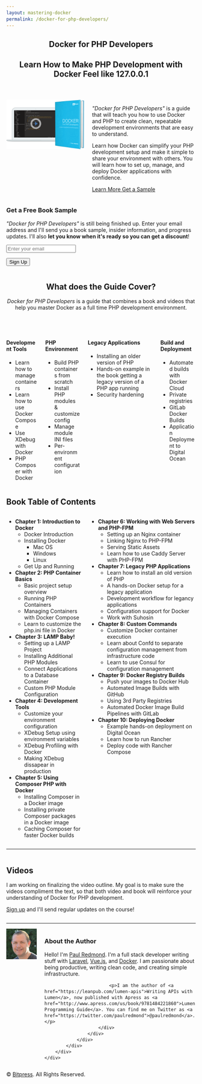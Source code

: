 ```yaml
---
layout: mastering-docker
permalink: /docker-for-php-developers/
---
```

<section class="hero section header is-small has-text-centered pt-2 pb-5">
    <div class="container">
        <header class="column is-10 is-offset-1 pb-5">
            <h1 class="title size-medium is-spaced is-intro">Docker for PHP Developers</h1>
            <h2 class="subtitle">Learn How to Make PHP Development with Docker Feel like <strong>127.0.0.1</strong></h2>
        </header>
        <div class="columns intro">
            <div class="column is-offset-1-desktop is-5-desktop is-6-tablet has-text-centered">
                <div class="columns">
                    <div class="column is-10-desktop is-offset-1-desktop">
                        <img src="/assets/images/docker-book/docker-php-lead-product-no-phone.png" class="img-fit" />
                    </div>
                </div>
            </div>
            <div class="column is-5-desktop is-6-tablet has-text-left">
                <p class="title is-6 is-spaced">
                    <em>"Docker for PHP Developers"</em> is a guide that will teach you how to use Docker and PHP to create clean, repeatable development environments that are easy to understand.
                </p>
                <p class="size-6 pb-2">
                    Learn how Docker can simplify your PHP development setup and make it simple to share your environment with others. You will learn how to set up, manage, and deploy Docker applications with confidence.
                </p>
                <p>
                   <!-- <a class="button is-info buy-button mb-1-mobile w-100-mobile" href="https://leanpub.com/docker-for-php-developers" target="_blank">
                        <span>$9</span>
                        Early Access Version
                    </a> -->
                    <a class="button is-primary mb-1-mobile w-100-mobile mr-1" href="#contents">
                        Learn More
                    </a>
                    <a class="button mb-1-mobile w-100-mobile" href="#sample">Get a Sample</a>
                </p>
            </div>
        </div>
    </div>
</section>

<section class="section email-signup med-grey-bg" id="sample">
    <div class="container">
        <div class="content">
            <div class="columns">
                <div class="column is-8 is-offset-2">
                    <div class="column is-8 is-offset-2">
                        <script src="https://assets.convertkit.com/assets/CKJS4.js?v=21"></script>
                        <div id="ck_success_msg" class="notification is-success"  style="display:none;">
                          <p>Success! Check your email for a sample soon.</p>
                        </div>
                        <!--  Form starts here  -->
                        <form id="ck_subscribe_form" class="ck_subscribe_form" action="https://app.convertkit.com/landing_pages/251217/subscribe" data-remote="true">
                          <input type="hidden" value="{&quot;form_style&quot;:&quot;naked&quot;}" id="ck_form_options">
                          <input type="hidden" name="id" value="251217" id="landing_page_id">
                            <h3 class="has-text-centered mb-2">Get a Free Book Sample</h3>
                            <div>
                                <p class="pb-2">
                                    <em>"Docker for PHP Developers"</em> is still being finished up. Enter your email address and I'll send you a book sample, insider information, and progress updates. I'll also <strong>let you know when it's ready so you can get a discount</strong>!
                                </p>
                            </div>
                        <div id="ck_error_msg" class="notification is-danger" style="display:none;">
                          <p>There was an error submitting your subscription. Please try again.</p>
                        </div>
                          <div class="field has-addons">
                              <p class="control is-expanded">
                                  <input class="input is-medium" type="email" name="email" value="" required placeholder="Enter your email" />
                              </p>
                              <p class="control">
                                  <button class="button is-primary is-medium" type="submit" id="ck_subscribe_button">Sign Up</button>
                              </p>
                          </div>
                        </form>
                    </div>
                </div>
            </div>
        </div>
    </div>
</section>

<section class="section book-contents is-dark dark-grey-bg pb-5" id="contents">
    <div class="container">
        <div class="content">
            <div class="column is-6-desktop is-offset-3-desktop">
                <header class="column is-10-desktop is-offset-1-desktop has-text-centered">
                    <h2 class="title">What does the Guide Cover?</h2>
                    <p style="margin-bottom: 2rem"><em>Docker for PHP Developers</em> is a guide that combines a book and videos that help you master Docker as a full time PHP development environment.</p>
                </header>
            </div>
            <div class="whats-inside columns is-multiline">
                <div class="column is-3-desktop is-6-tablet">
                    <div class="content info-box">
                        <h4 class="title is-4">
                            Development Tools
                        </h4>
                        <!-- <p>One of the toughest challenges when trying out Docker is learning how to get comfortable with Docker.</p> -->
                        <ul>
                            <li>
                                <span>Learn how to manage containers</span>
                            </li>
                            <li>
                                <span>Learn how to use Docker Compose</span>
                            </li>
                            <li>
                                <span>Use XDebug with Docker</span>
                            </li>
                            <li>
                                <span>PHP Composer with Docker</span>
                            </li>
                        </ul>
                    </div>
                </div>
                <div class="column is-3-desktop is-6-tablet">
                    <div class="content info-box">
                        <h4 class="title is-4">
                            PHP Environment
                        </h4>
                        <!-- <p>Learn through examples that walk you through installing PHP modules, INI files, and running web servers.</p> -->
                        <ul>
                            <li>
                                <span>Build PHP containers from scratch</span>
                            </li>
                            <li>
                                <span>Install PHP modules &amp; customize config</span>
                            </li>
                            <li>
                                <span>Manage module INI files</span>
                            </li>
                            <li>
                                <span>Per-environment configuration</span>
                            </li>
                        </ul>
                    </div>
                </div>
                <div class="column is-3-desktop is-6-tablet">
                    <div class="content info-box">
                        <h4 class="title is-4">
                            Legacy Applications
                        </h4>
                        <!-- <p>Let's face it, most of us have worked with that old PHP application running on legacy hardware.</p> -->
                        <ul>
                            <li>
                                <span>Installing an older version of PHP</span>
                            </li>
                            <li>
                                <span>Hands-on example in the book getting a legacy version of a PHP app running</span>
                            </li>
                            <li>
                                <span>Security hardening</span>
                            </li>
                        </ul>
                    </div>
                </div>
                <div class="column is-3-desktop is-6-tablet">
                    <div class="content info">
                        <h4 class="title is-4">
                            Build and Deployment
                        </h4>
                        <!-- <p>You need to eventually build images and deploy them to production. We will automate builds and walk through deploying to the cloud.</p> -->
                        <ul>
                            <li>
                                <span>Automated builds with Docker Cloud</span>
                            </li>
                            <li>
                                <span>Private registries</span>
                            </li>
                            <li>
                                <span>GitLab Docker Builds</span>
                            </li>
                            <li>
                                <span>Application Deployment to Digital Ocean</span>
                            </li>
                        </ul>
                    </div>
                </div>
            </div>
        </div>
    </div>
</section>

<section class="section table-of-contents">
    <div class="container">
        <div class="content">
            <h1 class="title has-text-centered">
                <span class="icon">
                    <i class="fa fa-list" aria-hidden="true"></i>
                </span>
                Book Table of Contents
            </h1>
            <div class="columns">
                <div class="column is-10 is-offset-1">
                    <div class="columns">
                        <div class="column is-6">
                            <ul>
                                <li>
                                    <strong>Chapter 1: Introduction to Docker</strong>
                                    <ul>
                                        <li>Docker Introduction</li>
                                        <li>
                                            Installing Docker
                                            <ul>
                                                <li>Mac OS</li>
                                                <li>Windows</li>
                                                <li>Linux</li>
                                            </ul>
                                        </li>
                                        <li>Get Up and Running</li>
                                    </ul>
                                </li>
                                <li>
                                    <strong>Chapter 2: PHP Container Basics</strong>
                                    <ul>
                                        <li>Basic project setup overview</li>
                                        <li>Running PHP Containers</li>
                                        <li>Managing Containers with Docker Compose</li>
                                        <li>Learn to customize the php.ini file in Docker</li>
                                    </ul>
                                </li>
                                <li>
                                    <strong>Chapter 3: LAMP Baby!</strong>
                                    <ul>
                                        <li>Setting up a LAMP Project</li>
                                        <li>Installing Additional PHP Modules</li>
                                        <li>Connect Applications to a Database Container</li>
                                        <li>Custom PHP Module Configuration</li>
                                    </ul>
                                </li>
                                <li>
                                    <strong>Chapter 4: Development Tools</strong>
                                    <ul>
                                        <li>Customize your environment configuration</li>
                                        <li>XDebug Setup using environment variables</li>
                                        <li>XDebug Profiling with Docker</li>
                                        <li>Making XDebug dissapear in production</li>
                                    </ul>
                                </li>
                                <li>
                                    <strong>Chapter 5: Using Composer PHP with Docker</strong>
                                    <ul>
                                        <li>Installing Composer in a Docker image</li>
                                        <li>Installing private Composer packages in a Docker image</li>
                                        <li>Caching Composer for faster Docker builds</li>
                                    </ul>
                                </li>
                            </ul>
                        </div>
                        <div class="column is-6">
                            <ul>
                                <li>
                                    <strong>Chapter 6: Working with Web Servers and PHP-FPM</strong>
                                    <ul>
                                        <li>Setting up an Nginx container</li>
                                        <li>Linking Nginx to PHP-FPM</li>
                                        <li>Serving Static Assets</li>
                                        <li>Learn how to use Caddy Server with PHP-FPM</li>
                                    </ul>
                                </li>
                                <li>
                                    <strong>Chapter 7: Legacy PHP Applications</strong>
                                    <ul>
                                        <li>Learn how to install an old version of PHP</li>
                                        <li>A hands-on Docker setup for a legacy application</li>
                                        <li>Development workflow for legancy applications</li>
                                        <li>Configuration support for Docker</li>
                                        <li>Work with Suhosin</li>
                                    </ul>
                                </li>
                                <li>
                                    <strong>Chapter 8: Custom Commands</strong>
                                    <ul>
                                        <li>Customize Docker container execution</li>
                                        <li>Learn about Confd to separate configuration management from infrastructure code</li>
                                        <li>Learn to use Consul for configuration management</li>
                                    </ul>
                                </li>
                                <li>
                                    <strong>Chapter 9: Docker Registry Builds</strong>
                                    <ul>
                                        <li>Push your images to Docker Hub</li>
                                        <li>Automated Image Builds with GitHub</li>
                                        <li>Using 3rd Party Registries</li>
                                        <li>Automated Docker Image Build Pipelines with GitLab</li>
                                    </ul>
                                </li>
                                <li>
                                    <strong>Chapter 10: Deploying Docker</strong>
                                    <ul>
                                        <li>Example hands-on deployment on Digital Ocean</li>
                                        <li>Learn how to run Rancher</li>
                                        <li>Deploy code with Rancher Compose</li>
                                    </ul>
                                </li>
                            </ul>
                        </div>
                    </div>
                </div>
            </div>
        </div>
    </div>
</section>
<hr>
<section class="section video">
    <div class="container">
        <div class="content">
            <div class="columns">
                <div class="column is-half is-offset-one-quarter">
                    <h1 class="title has-text-centered">
                        <i class="fa fa-television" aria-hidden="true"></i>
                        Videos
                    </h1>
                    <p>I am working on finalizing the video outline. My goal is to make sure the videos compliment the text, so that both video and book will reinforce your understanding of Docker for PHP development.</p>
                    <p><a href="#sample">Sign up</a> and I'll send regular updates on the course!</p>
                </div>
            </div>
            <div class="columns">
                <div class="column is-12 has-text-centered">
                </div>
            </div>
        </div>
    </div>
</section>
<hr>
<section class="section about-author is-small no-bg-image-mobile">
    <div class="container">
        <div class="columns">
            <div class="column is-9 is-offset-1 is-7-desktop is-offset-2-desktop">
                <div class="columns">
                    <div class="column is-3 has-text-centered">
                        <img class="avatar image is-128x128" src="/assets/images/docker-book/paul-redmond.jpeg" alt="Paul Redmond" />
                    </div>
                    <div class="column is-9">
                        <div class="content">
                            <h3 class="title">About the Author</h3>
                            <p>Hello! I'm <a href="https://github.com/paulredmond">Paul Redmond</a>. I'm a full stack developer writing stuff with <a href="https://laravel.com/">Laravel</a>, <a href="https://vuejs.org/">Vue.js</a>, and <a href="https://www.docker.com/">Docker</a>. I am passionate about being productive, writing clean code, and creating simple infrastructure.</p>

                            <p>I am the author of <a href="https://leanpub.com/lumen-apis">Writing APIs with Lumen</a>, now published with Apress as <a href="http://www.apress.com/us/book/9781484221860">Lumen Programming Guide</a>. You can find me on Twitter as <a href="https://twitter.com/paulredmond">@paulredmond</a>.</p>
                        </div>
                    </div>
                </div>
            </div>
        </div>
    </div>
</section>
<section class="section footer has-text-centered">
    <p>&copy; <a href="http://bitpress.io/">Bitpress</a>. All Rights Reserved.</p>
</section>
